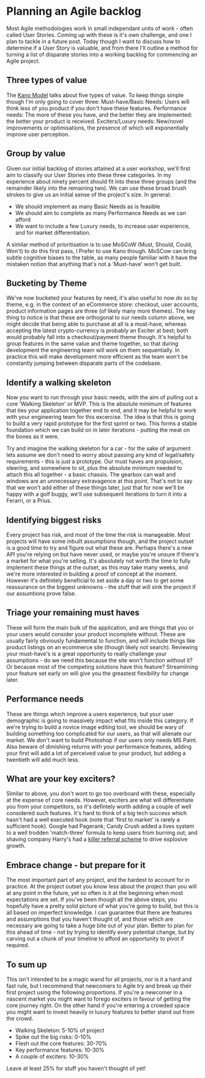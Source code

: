 # Planning an Agile backlog 
Most Agile methodologies work in small independant units of work - often called User Stories. Coming up with these is it's own challenge, and one I plan to tackle in a future post. Today though I want to discuss how to determine if a User Story is valuable, and from there I'll outline a method for turning a list of disparate stories into a working backlog for commencing an Agile project.

## Three types of value
The [Kano Model](https://en.wikipedia.org/wiki/Kano_model) talks about five types of value. To keep things simple though I'm only going to cover three:
Must-have/Basic Needs: Users will think less of you product if you don't have these features.
Performance needs: The more of these you have, and the better they are implemented: the better your product is received.
Exciters/Luxury needs: New/novel improvements or optimisations, the presence of which will exponentially improve user perception.

## Group by value
Given our initial backlog of stories attained at a user workshop, we'll first aim to classify our User Stories into these three categories. In my experience about ninety percent should fit into these three groups (and the remainder likely into the remaining two). We can use these broad brush strokes to give us an initial sense of the project's size. In general:
* We should implement as many Basic Needs as is feasible
* We should aim to complete as many Performance Needs as we can afford
* We want to include a few Luxury needs, to increase user experience, and for market differentiation.

A similar method of prioritisation is to use MoSCoW (Must, Should, Could, Won't) to do this first pass, I Prefer to use Kano though. MoSCow can bring subtle cognitive biases to the table, as many people familiar with it have the mistaken notion that anything that's not a 'Must-have' won't get built. 

## Bucketing by Theme
We've now bucketed your features by need, it's also useful to now do so by theme, e.g. in the context of an eCommerce store: checkout, user accounts, product information pages are three (of likely many more themes). The key thing to notice is that these are orthogonal to our needs column above, we might decide that being able to purchase at all is a must-have, whereas accepting the latest crypto-currency is probably an Exciter at best; both would probably fall into a checkout/payment theme though. It's helpful to group features in the same value and theme together, so that during development the engineering team will work on them sequentially. In practice this will make development more efficient as the team won't be constantly jumping between disparate parts of the codebase.

## Identify a walking skeleton
Now you want to run through your basic needs, with the aim of pulling out a core 'Walking Skeleton' or MVP. This is the absolute minimum of features that ties your application together end to end, and it may be helpful to work with your engineering team for this excercise. The idea is that this is going to build a very rapid prototype for the first sprint or two. This forms a stable foundation which we can build on in later iterations - putting the meat on the bones as it were. 

Try and imagine the walking skeleton for a car - for the sake of argument lets assume we don't need to worry about passing any kind of legal/safety requirements - this is just a prototype. Our must haves are propulsion, steering, and somewhere to sit, plus the absolute minimum needed to attach this all together - a basic chassis. The gearbox can wait and windows are an unnecessary extravagence at this point. That's not to say that we won't add either of these things later, just that for now we'll be happy with a golf buggy, we'll use subsequent iterations to turn it into a Ferarri, or a Prius.

## Identifying biggest risks
Every project has risk, and most of the time the risk is manageable. Most projects will have some inbuilt assumptions though, and the project outset is a good time to try and figure out what these are. Perhaps there's a new API you're relying on but have never used, or maybe you're unsure if there's a market for what you're selling. It's absolutely not worth the time to fully implement these things at the outset, as this may take many weeks, and we're more interested in building a proof of concept at the moment. However it's definitely beneficial to set aside a day or two to get some reassurance on the biggest unknowns - the stuff that will sink the project if our assumtions prove false.

## Triage your remaining must haves
These will form the main bulk of the application, and are things that you or your users would consider your product incomplete without. These are usually fairly obviously fundamental to function, and will include things like product listings on an ecommerce site (though likely not search). Reviewing your must-have's is a great opportunity to really challenge your assumptions - do we need this because the site won't function without it? Or because most of the competing solutions have this feature? Streamlining your feature set early on will give you the greastest flexibility for change later.

## Performance needs
These are things which improve a users experience, but your user demographic is going to massively impact what fits inside this category. If we're trying to build a novice image editing tool, we should be wary of building something too complicated for our users, as that will alienate our market. We don't want to build Photoshop if our users only needs MS Paint. Also beware of dimishing returns with your performance features, adding your first will add a lot of perceived value to your product, but adding a twentieth will add much less.

## What are your key exciters?
Similar to above, you don't wont to go too overboard with these, especially at the expense of core needs. However, exciters are what will differentiate you from your competitors, so it's defintely worth adding a couple of well considered such features. It's hard to think of a big tech success which hasn't had a well executed hook (note that 'first to market' is rarely a sufficient hook). Google had Pagerank; Candy Crush added a lives system to a well trodden 'match-three' formula to keep users from burning out; and shaving company Harry's had a [killer referral scheme](http://fourhourworkweek.com/2014/07/21/harrys-prelaunchr-email/) to drive explosive growth. 

## Embrace change - but prepare for it
The most important part of any project, and the hardest to account for in practice. At the project outset you know less about the project than you will at any point in the future, yet so often is it at the beginning when most expectations are set. If you've been though all the above steps, you hopefully have a pretty solid picture of what you're going to build, but this is all based on imperfect knowledge. I can guarantee that there are features and assumptions that you haven't thought of, and those which are necessary are going to take a huge bite out of your plan. Better to plan for this ahead of time - not by trying to identify every potential change, but by carving out a chunk of your timeline to afford an opportunity to pivot if required.

## To sum up
This isn't intended to be a magic wand for all projects, nor is it a hard and fast rule, but I recommend that newcomers to Agile try and break up their first project using the following proportions. If you're a newcomer in a nascent market you might want to forego exciters in favour of getting the core journey right. On the other hand if you're entering a crowded space you might want to invest heavily in luxury features to better stand out from the crowd. 

* Walking Skeleton: 5-10% of project
* Spike out the big risks: 0-10%
* Flesh out the core features: 30-70%
* Key performance features: 10-30%
* A couple of exciters: 10-30%

Leave at least 25% for stuff you haven't thought of yet!
